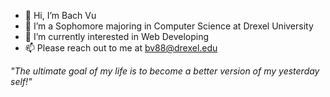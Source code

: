 - 👋 Hi, I’m Bach Vu
- 🌱 I’m a Sophomore majoring in Computer Science at Drexel University
- 👀 I’m currently interested in Web Developing
- 📫 Please reach out to me at bv88@drexel.edu

_"The ultimate goal of my life is to become a better version of my yesterday self!"_
<!---
minzdeflaz/minzdeflaz is a ✨ special ✨ repository because its `README.md` (this file) appears on your GitHub profile.
You can click the Preview link to take a look at your changes.
--->
